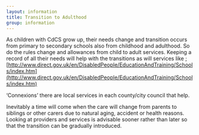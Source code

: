 ```yaml
---
layout: information
title: Transition to Adulthood
group: information
---
```


As children with CdCS grow up, their needs change and transition occurs from primary to secondary schools also from childhood and adulthood. So do the rules change and allowances from child to adult services. Keeping a record of all their needs will help with the transitions as will services like ;
[http://www.direct.gov.uk/en/DisabledPeople/EducationAndTraining/Schools/index.htm](http://www.direct.gov.uk/en/DisabledPeople/EducationAndTraining/Schools/index.htm)

‘Connexions’ there are local services in each county/city council that help.

Inevitably a time will come when the care will change from parents to siblings or other carers due to natural aging, accident or health reasons. Looking at providers and services is advisable sooner rather than later so that the transition can be gradually introduced.